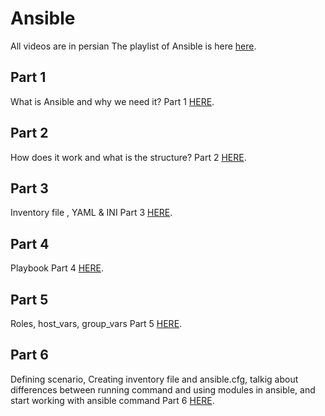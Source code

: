 # Ansible
All videos are in persian
The playlist of Ansible is here [here](https://www.youtube.com/playlist?list=PLRMCwJJwWR1AKYcUkdcorTFR-bhXUN6oO "here").

## Part 1
What is Ansible and why we need it?
Part 1 [HERE]( https://youtu.be/ww4yY5ipYgo "HERE").

## Part 2
How does it work and what is the structure?
Part 2 [HERE]( https://youtu.be/sR-x1QuhBnQ "HERE").

## Part 3
Inventory file , YAML & INI
Part 3 [HERE]( https://youtu.be/bdYf9Pah1Mw "HERE").

## Part 4
Playbook
Part 4 [HERE]( https://youtu.be/UmeRHa0Ihg0 "HERE").

## Part 5
Roles, host_vars, group_vars
Part 5 [HERE]( https://youtu.be/S9XUZbRihb4 "HERE").

## Part 6
Defining scenario, Creating inventory file and ansible.cfg, talkig about differences between running command and using modules in ansible, and start working with ansible command 
Part 6 [HERE]( https://youtu.be/lfDUFURKqKk "HERE").

